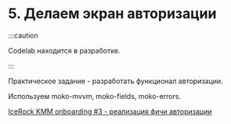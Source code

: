 # 5. Делаем экран авторизации

:::caution

Codelab находится в разработке.

:::

Практическое задание - разработать функционал авторизации. 

Используем moko-mvvm, moko-fields, moko-errors.

[IceRock KMM onboarding #3 - реализация фичи авторизации](https://codelabs.kmp.icerock.dev/codelabs/kmm-icerock-onboarding-3-ru/index.html)

